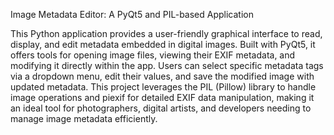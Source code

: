 Image Metadata Editor: A PyQt5 and PIL-based Application

This Python application provides a user-friendly graphical interface to read, display, 
and edit metadata embedded in digital images. Built with PyQt5, it offers tools for 
opening image files, viewing their EXIF metadata, and modifying it directly within 
the app. Users can select specific metadata tags via a dropdown menu, edit their values, 
and save the modified image with updated metadata. This project leverages the PIL (Pillow) 
library to handle image operations and piexif for detailed EXIF data manipulation, 
making it an ideal tool for photographers, digital artists, and developers needing to 
manage image metadata efficiently.

